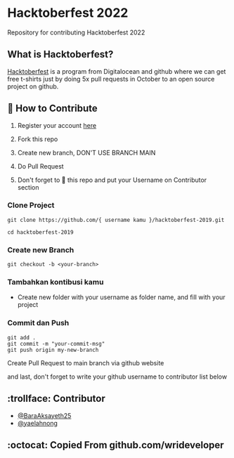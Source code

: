 # Hacktoberfest 2022

Repository for contributing Hacktoberfest 2022

## What is Hacktoberfest?

[Hacktoberfest](hacktoberfest.digitalocean.com) is a program from Digitalocean and github where we can get free t-shirts just by doing 5x pull requests in October to an open source project on github.

## :scroll: How to Contribute

1. Register your account [here](https://hacktoberfest.digitalocean.com)

2. Fork this repo

3. Create new branch, DON'T USE BRANCH MAIN

4. Do Pull Request

5. Don't forget to :star2: this repo and put your Username on Contributor section

### Clone Project

```
git clone https://github.com/{ username kamu }/hacktoberfest-2019.git

cd hacktoberfest-2019
```

### Create new Branch

```
git checkout -b <your-branch>
```

### Tambahkan kontibusi kamu

- Create new folder with your username as folder name, and fill with your project

### Commit dan Push

```
git add .
git commit -m "your-commit-msg"
git push origin my-new-branch
```

Create Pull Request to main branch via github website

and last, don't forget to write your github username to contributor list below

## :trollface: Contributor
- [@BaraAksayeth25](https://github.com/BaraAksayeth25)
- [@yaelahnong](https://github.com/yaelahnong)

## :octocat: Copied From github.com/wrideveloper
